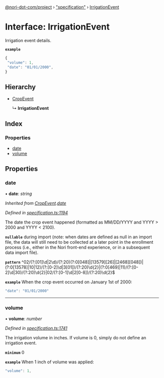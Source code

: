 [@nori-dot-com/project](../README.md) › ["specification"](../modules/_specification_.md) › [IrrigationEvent](_specification_.irrigationevent.md)

# Interface: IrrigationEvent

Irrigation event details.

**`example`** 

```js
{
 "volume": 1,
 "date": "01/01/2000",
}
```

## Hierarchy

* [CropEvent](_specification_.cropevent.md)

  ↳ **IrrigationEvent**

## Index

### Properties

* [date](_specification_.irrigationevent.md#date)
* [volume](_specification_.irrigationevent.md#volume)

## Properties

###  date

• **date**: *string*

*Inherited from [CropEvent](_specification_.cropevent.md).[date](_specification_.cropevent.md#date)*

*Defined in [specification.ts:1194](https://github.com/nori-dot-eco/nori-dot-com/blob/22b6c8d/packages/project/src/specification.ts#L1194)*

The date the crop event happened (formatted as MM/DD/YYYY and YYYY > 2000 and YYYY < 2100).

**`nullable`** during import (note: when dates are defined as null in an import file, the data will still need to be collected at a later point in the enrollment process (i.e., either in the Nori front-end experience, or in a subsequent data import file).

**`pattern`** ^02\/(?:[01]\d|2\d)\/(?:20)(?:0[048]|[13579][26]|[2468][048])|(?:0[13578]|10|12)\/(?:[0-2]\d|3[01])\/(?:20)\d{2}|(?:0[469]|11)\/(?:[0-2]\d|30)\/(?:20)\d{2}|02\/(?:[0-1]\d|2[0-8])\/(?:20)\d{2}$

**`example`** <caption>When the crop event occurred on January 1st of 2000:</caption>

```js
"date": "01/01/2000"
```

___

###  volume

• **volume**: *number*

*Defined in [specification.ts:1741](https://github.com/nori-dot-eco/nori-dot-com/blob/22b6c8d/packages/project/src/specification.ts#L1741)*

The irrigation volume in inches. If volume is 0, simply do not define an irrigation event.

**`minimum`** 0

**`example`** <caption>When 1 inch of volume was applied:</caption>

```js
"volume": 1,
```
